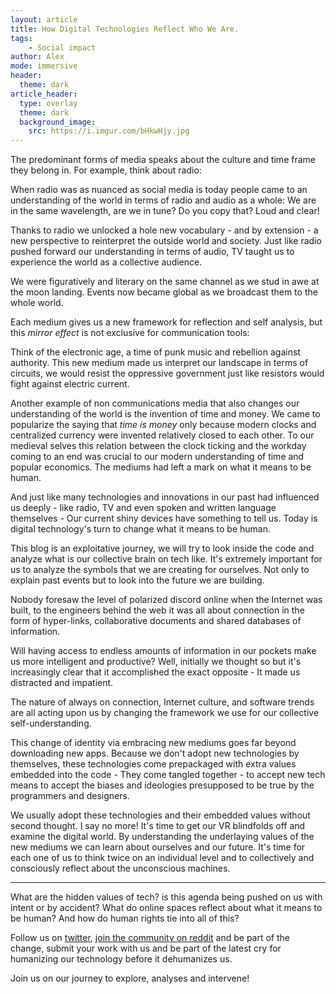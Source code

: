 ```yaml
---
layout: article
title: How Digital Technologies Reflect Who We Are.
tags:
	- Social impact
author: Alex
mode: immersive
header:
  theme: dark
article_header:
  type: overlay
  theme: dark
  background_image:
    src: https://i.imgur.com/bHkwHjy.jpg
---
```


The predominant forms of media speaks about the culture and time frame they belong in. For example, think about radio:

When radio was as nuanced as social media is today people came to an understanding of the world in terms of radio and audio as a whole: We are in the same wavelength, are we in tune? Do you copy that? Loud and clear!

Thanks to radio we unlocked a hole new vocabulary - and by extension - a new perspective to reinterpret the outside world and society. Just like radio pushed forward our understanding in terms of audio, TV taught us to experience the world as a collective audience.

We were figuratively and literary on the same channel as we stud in awe at the moon landing. Events now became global as we broadcast them to the whole world.

Each medium gives us a new framework for reflection and self analysis, but this *mirror effect* is not exclusive for communication tools:

Think of the electronic age, a time of punk music and rebellion against authority. This new medium made us interpret our landscape in terms of circuits, we would resist the oppressive government just like resistors would fight against electric current.

Another example of non communications media that also changes our understanding of the world is the invention of time and money. We came to popularize the saying that *time is money* only because modern clocks and centralized currency were invented relatively closed to each other. To our medieval selves this relation between the clock ticking and the workday coming to an end was crucial to our modern understanding of time and popular economics. The mediums had left a mark on what it means to be human.

And just like many technologies and innovations in our past had influenced us deeply - like radio, TV and even spoken and written language themselves - Our current shiny devices have something to tell us. Today is digital technology's turn to change what it means to be human.

This blog is an exploitative journey, we will try to look inside the code and analyze what is our collective brain on tech like. It's extremely important for us to analyze the symbols that we are creating for ourselves. Not only to explain past events but to look into the future we are building.

Nobody foresaw the level of polarized discord online when the Internet was built, to the engineers behind the web it was all about connection in the form of hyper-links, collaborative documents and shared databases of information.

Will having access to endless amounts of information in our pockets make us more intelligent and productive? Well, initially we thought so but it's increasingly clear that it accomplished the exact opposite - It made us distracted and impatient.

The nature of always on connection, Internet culture, and software trends are all acting upon us by changing the framework we use for our collective self-understanding.

This change of identity via embracing new mediums goes far beyond downloading new apps. Because we don't adopt new technologies by themselves, these technologies come prepackaged with extra values embedded into the code - They come tangled together - to accept new tech means to accept the biases and ideologies presupposed to be true by the programmers and designers.

We usually adopt these technologies and their embedded values without second thought. I say no more! It's time to get our VR blindfolds off and examine the digital world. By understanding the underlaying values of the new mediums we can learn about ourselves and our future. It's time for each one of us to think twice on an individual level and to collectively and consciously reflect about the unconscious machines. 


---

What are the hidden values of tech? is this agenda being pushed on us with intent or by accident? What do online spaces reflect about what it means to be human? And how do human rights tie into all of this?

Follow us on [twitter][1], [join the community on reddit][2] and be part of the change, submit your work with us and be part of the latest cry for humanizing our technology before it dehumanizes us. 

Join us on our journey to explore, analyses and intervene!

[1]: https://twitter.com/_digitalrights
[2]: https://reddit.com/r/digital_rights/